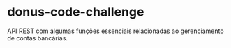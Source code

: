 # donus-code-challenge
API REST com algumas funções essenciais relacionadas ao gerenciamento de contas bancárias.
